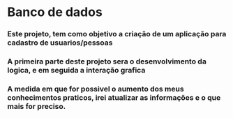 # Banco de dados

### Este projeto, tem como objetivo a criação de um aplicação para cadastro de usuarios/pessoas 

### A primeira parte deste projeto sera o desenvolvimento da logica, e em seguida a interação grafica

### A medida em que for possivel o aumento dos meus conhecimentos praticos, irei atualizar as informações e o que mais for preciso.


